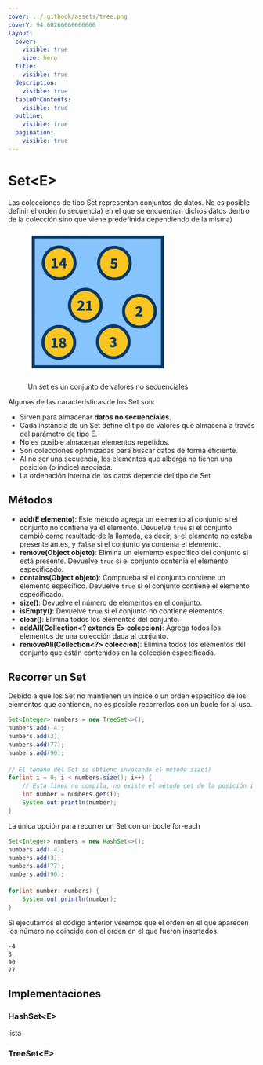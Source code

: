 ```yaml
---
cover: ../.gitbook/assets/tree.png
coverY: 94.60266666666666
layout:
  cover:
    visible: true
    size: hero
  title:
    visible: true
  description:
    visible: true
  tableOfContents:
    visible: true
  outline:
    visible: true
  pagination:
    visible: true
---
```


# Set\<E>

Las colecciones de tipo Set representan conjuntos de datos. No es posible definir el orden (o secuencia) en el que se encuentran dichos datos dentro de la colección sino que viene predefinida dependiendo de la misma)

<figure><img src="../.gitbook/assets/image (15).png" alt=""><figcaption><p>Un set es un conjunto de valores no secuenciales</p></figcaption></figure>

Algunas de las características de los Set son:

* Sirven para almacenar **datos no secuenciales**. &#x20;
* Cada instancia de un Set define el tipo de valores que almacena a través del parámetro de tipo E.&#x20;
* No es posible almacenar elementos repetidos.&#x20;
* Son colecciones optimizadas para buscar datos de forma eficiente.&#x20;
* Al no ser una secuencia, los elementos que alberga no tienen una posición (o índice) asociada.
* La ordenación interna de los datos depende del tipo de Set

## Métodos

* **add(E elemento)**: Este método agrega un elemento al conjunto si el conjunto no contiene ya el elemento. Devuelve `true` si el conjunto cambió como resultado de la llamada, es decir, si el elemento no estaba presente antes, y `false` si el conjunto ya contenía el elemento.
* **remove(Object objeto)**: Elimina un elemento específico del conjunto si está presente. Devuelve `true` si el conjunto contenía el elemento especificado.
* **contains(Object objeto)**: Comprueba si el conjunto contiene un elemento específico. Devuelve `true` si el conjunto contiene el elemento especificado.
* **size()**: Devuelve el número de elementos en el conjunto.
* **isEmpty()**: Devuelve `true` si el conjunto no contiene elementos.
* **clear()**: Elimina todos los elementos del conjunto.
* **addAll(Collection\<? extends E> coleccion)**: Agrega todos los elementos de una colección dada al conjunto.
* **removeAll(Collection\<?> coleccion)**: Elimina todos los elementos del conjunto que están contenidos en la colección especificada.

## Recorrer un Set

Debido a que los Set no mantienen un índice o un orden específico de los elementos que contienen, no es posible recorrerlos con un bucle for al uso.

```java
Set<Integer> numbers = new TreeSet<>();
numbers.add(-4);
numbers.add(3);
numbers.add(77);
numbers.add(90);

// El tamaño del Set se obtiene invocando el método size()
for(int i = 0; i < numbers.size(); i++) {
    // Esta línea no compila, no existe el método get de la posición i en los Set
    int number = numbers.get(i);
    System.out.println(number);
} 
```

La única opción para recorrer un Set con un bucle for-each

```java
Set<Integer> numbers = new HashSet<>();
numbers.add(-4);
numbers.add(3);
numbers.add(77);
numbers.add(90);

for(int number: numbers) {
    System.out.println(number);
} 
```

Si ejecutamos el código anterior veremos que el orden en el que aparecen los número no coincide con el orden en el que fueron insertados.

```
-4
3
90
77
```

## Implementaciones

### HashSet\<E>

lista

### TreeSet\<E>



